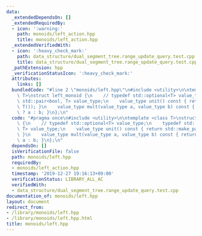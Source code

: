 ```yaml
---
data:
  _extendedDependsOn: []
  _extendedRequiredBy:
  - icon: ':warning:'
    path: monoids/left_action.hpp
    title: monoids/left_action.hpp
  _extendedVerifiedWith:
  - icon: ':heavy_check_mark:'
    path: data_structure/dual_segment_tree.range_update_query.test.cpp
    title: data_structure/dual_segment_tree.range_update_query.test.cpp
  _pathExtension: hpp
  _verificationStatusIcon: ':heavy_check_mark:'
  attributes:
    links: []
  bundledCode: "#line 2 \"monoids/left.hpp\"\n#include <utility>\n\ntemplate <class\
    \ T>\nstruct left_monoid {\n    // typedef std::optional<T> value_type;\n    typedef\
    \ std::pair<bool, T> value_type;\n    value_type unit() const { return std::make_pair(false,\
    \ T()); }\n    value_type mult(value_type a, value_type b) const { return a.first\
    \ ? a : b; }\n};\n"
  code: "#pragma once\n#include <utility>\n\ntemplate <class T>\nstruct left_monoid\
    \ {\n    // typedef std::optional<T> value_type;\n    typedef std::pair<bool,\
    \ T> value_type;\n    value_type unit() const { return std::make_pair(false, T());\
    \ }\n    value_type mult(value_type a, value_type b) const { return a.first ?\
    \ a : b; }\n};\n"
  dependsOn: []
  isVerificationFile: false
  path: monoids/left.hpp
  requiredBy:
  - monoids/left_action.hpp
  timestamp: '2019-12-27 19:16:13+09:00'
  verificationStatus: LIBRARY_ALL_AC
  verifiedWith:
  - data_structure/dual_segment_tree.range_update_query.test.cpp
documentation_of: monoids/left.hpp
layout: document
redirect_from:
- /library/monoids/left.hpp
- /library/monoids/left.hpp.html
title: monoids/left.hpp
---
```

